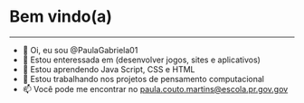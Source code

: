 # Bem vindo(a)
---
- 👋 Oi, eu sou @PaulaGabriela01
- 👀 Estou enteressada em (desenvolver jogos, sites e aplicativos) 
- 🌱 Estou aprendendo Java Script, CSS e HTML 
- 💞️ Estou trabalhando nos projetos de pensamento computacional 
- 📫 Você pode me encontrar no paula.couto.martins@escola.pr.gov.gov

<!---
PaulaGabriela01/PaulaGabriela01 is a ✨ special ✨ repository because its `README.md` (this file) appears on your GitHub profile.
You can click the Preview link to take a look at your changes.
--->
